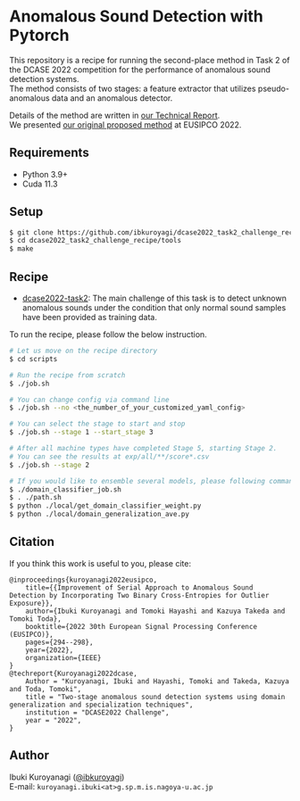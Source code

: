 # Anomalous Sound Detection with Pytorch
This repository is a recipe for running the second-place method in Task 2 of the DCASE 2022 competition for the performance of anomalous sound detection systems.  
The method consists of two stages: a feature extractor that utilizes pseudo-anomalous data and an anomalous detector.  

Details of the method are written in [our Technical Report](https://dcase.community/documents/challenge2022/technical_reports/DCASE2022_Kuroyanagi_11_t2.pdf).  
We presented [our original proposed method](https://eurasip.org/Proceedings/Eusipco/Eusipco2022/pdfs/0000294.pdf
) at EUSIPCO 2022.
## Requirements
- Python 3.9+
- Cuda 11.3



## Setup
```bash
$ git clone https://github.com/ibkuroyagi/dcase2022_task2_challenge_recipe.git
$ cd dcase2022_task2_challenge_recipe/tools
$ make
```


## Recipe
- [dcase2022-task2](https://dcase.community/challenge2022/task-unsupervised-anomalous-sound-detection-for-machine-condition-monitoring): The main challenge of this task is to detect unknown anomalous sounds under the condition that only normal sound samples have been provided as training data.

To run the recipe, please follow the below instruction.

```bash
# Let us move on the recipe directory
$ cd scripts

# Run the recipe from scratch
$ ./job.sh

# You can change config via command line
$ ./job.sh --no <the_number_of_your_customized_yaml_config>

# You can select the stage to start and stop
$ ./job.sh --stage 1 --start_stage 3

# After all machine types have completed Stage 5, starting Stage 2.
# You can see the results at exp/all/**/score*.csv
$ ./job.sh --stage 2

# If you would like to ensemble several models, please following commands.
$ ./domain_classifier_job.sh
$ . ./path.sh
$ python ./local/get_domain_classifier_weight.py
$ python ./local/domain_generalization_ave.py

```

## Citation
If you think this work is useful to you, please cite:
```
@inproceedings{kuroyanagi2022eusipco,
    title={{Improvement of Serial Approach to Anomalous Sound Detection by Incorporating Two Binary Cross-Entropies for Outlier Exposure}}, 
    author={Ibuki Kuroyanagi and Tomoki Hayashi and Kazuya Takeda and Tomoki Toda},
    booktitle={2022 30th European Signal Processing Conference (EUSIPCO)},
    pages={294--298},
    year={2022},
    organization={IEEE}
}
@techreport{Kuroyanagi2022dcase,
    Author = "Kuroyanagi, Ibuki and Hayashi, Tomoki and Takeda, Kazuya and Toda, Tomoki",
    title = "Two-stage anomalous sound detection systems using domain generalization and specialization techniques",
    institution = "DCASE2022 Challenge",
    year = "2022",
}
```


## Author

Ibuki Kuroyanagi ([@ibkuroyagi](https://github.com/ibkuroyagi))  
E-mail: `kuroyanagi.ibuki<at>g.sp.m.is.nagoya-u.ac.jp`
